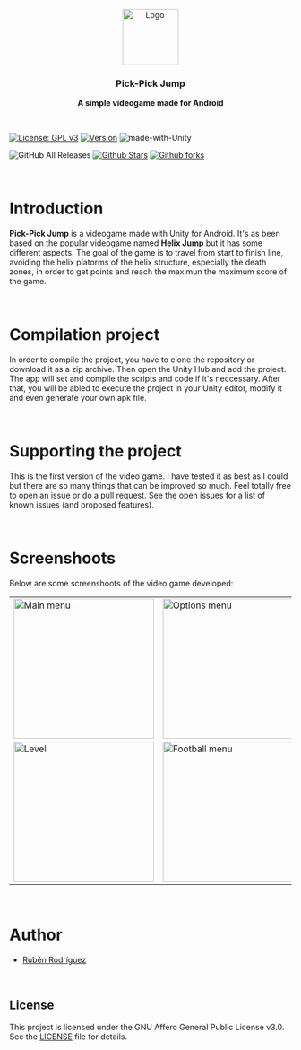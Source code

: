 <p align="center">
  <img src="https://i.ibb.co/Y2McDLC/Icon.png" alt="Logo" width=100 height=100>

  <h3 align="center">Pick-Pick Jump</h3>

  <p align="center">
    <b>A simple videogame made for Android</b> <br>
  </p>
</p>

&nbsp;

[![License: GPL v3](https://img.shields.io/badge/License-GPLv3-blue.svg)](https://www.gnu.org/licenses/gpl-3.0) 
[![Version](https://img.shields.io/badge/Version%20-1.0-0fd5f9.svg)](https://github.com/ZgzInfinity/OutRun/releases)
![made-with-Unity](https://img.shields.io/badge/Made%20with-Unity-600ff9.svg)

![GitHub All Releases](https://img.shields.io/github/downloads/ZgzInfinity/PickPickJump/total?color=%20%23f34605&label=Release%20downloads&logoColor=%20)
[![Github Stars](https://img.shields.io/github/stars/ZgzInfinity/PickPickJump?logo=github)](https://github.com/ZgzInfinity/PickPickJump/stargazers)
[![Github forks](https://img.shields.io/github/forks/ZgzInfinity/PickPickJump?logo=github)](https://github.com/ZgzInfinity/PickPickJump/network/members)

&nbsp;

# Introduction

**Pick-Pick Jump** is a videogame made with Unity for Android. It's as been based on the popular videogame named **Helix Jump** but it has some different aspects. The goal 
of the game is to travel from start to finish line, avoiding the helix platorms of the helix structure, especially the death zones, in order to get points and reach the
maximun the maximum score of the game.

&nbsp;

# Compilation project

In order to compile the project, you have to clone the repository or download it as a zip archive. Then open the Unity Hub and add the project. The app will set and compile
the scripts and code if it's neccessary. After that, you will be abled to execute the project in your Unity editor, modify it and even generate your own apk file.


&nbsp;

# Supporting the project

This is the first version of the video game. I have tested it as best as I could but there are so many things that can be improved so much. Feel totally free to open an 
issue or do a pull request. See the open issues for a list of known issues (and proposed features).

&nbsp;

# Screenshoots

Below are some screenshoots of the video game developed:

<table align="center">
  <tr>
    <td>
      <img src="https://i.ibb.co/nws3jmB/Main.jpg" alt="Main menu" width=250>
    </td>
    <td>
      <img src="https://i.ibb.co/NVxB3yD/Options.jpg" alt="Options menu" width=250>
    </td>
    <td>
      <img src="https://i.ibb.co/f95LFjL/Credits.jpg" alt="Credits menu" width=250>
    </td>
  </tr>
  <tr>
    <td>
      <img src="https://i.ibb.co/X4Tq4tB/Level2.jpg" alt="Level" width=250>
    </td>
    <td>
      <img src="https://i.ibb.co/smBdZVF/Football.jpg" alt="Football menu" width=250>
    </td>
    <td>
      <img src="https://i.ibb.co/6w9RLz0/Balls.jpg" alt="Ball selection menu" width=250>
    </td>
  </tr>
</table>

&nbsp;

# Author

* [Rubén Rodríguez](https://github.com/ZgzInfinity)

&nbsp;

## License

This project is licensed under the GNU Affero General Public License v3.0. See the [LICENSE](LICENSE) file for details.
